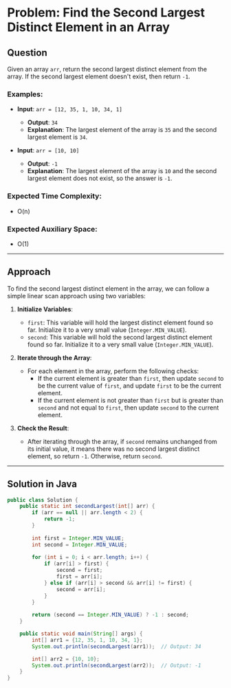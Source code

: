 # Problem: Find the Second Largest Distinct Element in an Array

## Question

Given an array `arr`, return the second largest distinct element from the array. If the second largest element doesn't exist, then return `-1`.

### Examples:

- **Input**: `arr = [12, 35, 1, 10, 34, 1]`
  - **Output**: `34`
  - **Explanation**: The largest element of the array is `35` and the second largest element is `34`.

- **Input**: `arr = [10, 10]`
  - **Output**: `-1`
  - **Explanation**: The largest element of the array is `10` and the second largest element does not exist, so the answer is `-1`.

### Expected Time Complexity:
- O(n)

### Expected Auxiliary Space:
- O(1)

---

## Approach

To find the second largest distinct element in the array, we can follow a simple linear scan approach using two variables:

1. **Initialize Variables**:
   - `first`: This variable will hold the largest distinct element found so far. Initialize it to a very small value (`Integer.MIN_VALUE`).
   - `second`: This variable will hold the second largest distinct element found so far. Initialize it to a very small value (`Integer.MIN_VALUE`).

2. **Iterate through the Array**:
   - For each element in the array, perform the following checks:
     - If the current element is greater than `first`, then update `second` to be the current value of `first`, and update `first` to be the current element.
     - If the current element is not greater than `first` but is greater than `second` and not equal to `first`, then update `second` to the current element.

3. **Check the Result**:
   - After iterating through the array, if `second` remains unchanged from its initial value, it means there was no second largest distinct element, so return `-1`. Otherwise, return `second`.

---

## Solution in Java

```java
public class Solution {
    public static int secondLargest(int[] arr) {
        if (arr == null || arr.length < 2) {
            return -1;
        }
        
        int first = Integer.MIN_VALUE;
        int second = Integer.MIN_VALUE;
        
        for (int i = 0; i < arr.length; i++) {
            if (arr[i] > first) {
                second = first;
                first = arr[i];
            } else if (arr[i] > second && arr[i] != first) {
                second = arr[i];
            }
        }
        
        return (second == Integer.MIN_VALUE) ? -1 : second;
    }

    public static void main(String[] args) {
        int[] arr1 = {12, 35, 1, 10, 34, 1};
        System.out.println(secondLargest(arr1));  // Output: 34

        int[] arr2 = {10, 10};
        System.out.println(secondLargest(arr2));  // Output: -1
    }
}

